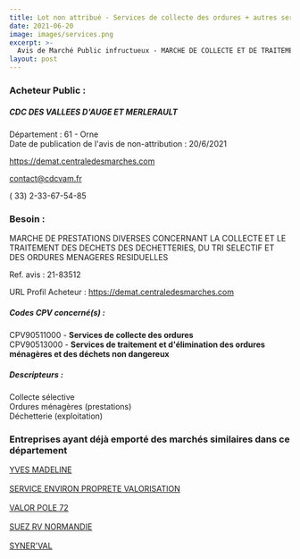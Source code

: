 ```yaml
---
title: Lot non attribué - Services de collecte des ordures + autres services
date: 2021-06-20
image: images/services.png
excerpt: >-
  Avis de Marché Public infructueux - MARCHE DE COLLECTE ET DE TRAITEMENT DES DECHETS SUR LE TERRITOIRE DE LA COLLECTIVITE
layout: post
---
```


### Acheteur Public :
##### CDC DES VALLEES D'AUGE ET MERLERAULT
Département : 61 - Orne<br/>
Date de publication de l'avis de non-attribution : 20/6/2021


https://demat.centraledesmarches.com

contact@cdcvam.fr

( 33) 2-33-67-54-85
### Besoin :

MARCHE DE PRESTATIONS DIVERSES CONCERNANT LA COLLECTE ET LE TRAITEMENT DES DECHETS DES DECHETTERIES, DU TRI SELECTIF ET DES ORDURES MENAGERES RESIDUELLES

Ref. avis : 21-83512

URL Profil Acheteur : https://demat.centraledesmarches.com

##### Codes CPV concerné(s) :
CPV90511000 - **Services de collecte des ordures** <br/>
CPV90513000 - **Services de traitement et d'élimination des ordures ménagères et des déchets non dangereux** <br/>

##### Descripteurs :
Collecte sélective <br/>
Ordures ménagères (prestations) <br/>
Déchetterie (exploitation) <br/>

### Entreprises ayant déjà emporté des marchés similaires dans ce département
<a href="/entreprise-545/siren-311127195">YVES MADELINE</a><br/><br/>
<a href="/entreprise-563/siren-450550421">SERVICE ENVIRON PROPRETE VALORISATION</a><br/><br/>
<a href="/entreprise-571/siren-527473797">VALOR POLE 72</a><br/><br/>
<a href="/entreprise-575/siren-788261626">SUEZ RV NORMANDIE</a><br/><br/>
<a href="/entreprise-579/siren-821433125">SYNER'VAL</a><br/><br/>
